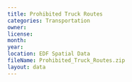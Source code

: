 ```yaml
---
title: Prohibited Truck Routes
categories: Transportation
owner: 
license:
month: 
year: 
location: EDF Spatial Data
fileName: Prohibited_Truck_Routes.zip
layout: data
---
```

 
